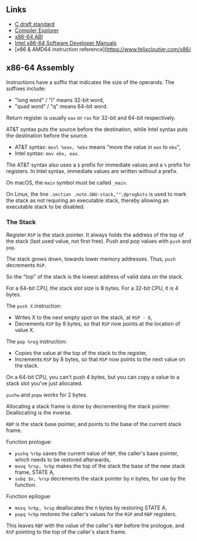 
## Links

 * [C draft standard](https://www.open-std.org/JTC1/SC22/WG14/www/docs/n2310.pdf)
 * [Compiler Explorer](https://godbolt.org/)
 * [x86-64 ABI](https://gitlab.com/x86-psABIs/x86-64-ABI)
 * [Intel x86-64 Software Developer Manuals](https://www.intel.com/content/www/us/en/developer/articles/technical/intel-sdm.html)
 * [x86 & AMD64 instruction reference](https://www.felixcloutier.com/x86/

## x86-64 Assembly

Instructions have a suffix that indicates the size of the operands. The suffixes include:

 * "long word" / "l" means 32-bit word,
 * "quad word" / "q" means 64-bit word.

Return register is usually `eax` or `rax` for 32-bit and 64-bit respectively.

AT&T syntax puts the source before the destination, while Intel syntax puts the destination before the source.

 * AT&T syntax: `movl %eax, %ebx` means "move the value in `eax` to `ebx`", 
 * Intel syntax: `mov ebx, eax`. 

The AT&T syntax also uses a `$` prefix for immediate values and a `%` prefix for registers.
In Intel syntax, immediate values are written without a prefix.

On macOS, the `main` symbol must be called `_main`.

On Linux, the line `.section .note.GNU-stack,"",@progbits` is used to mark the stack as not requiring an
executable stack, thereby allowing an executable stack to be disabled.

### The Stack

Register `RSP` is the stack pointer. It always holds the address of the top of the stack (last used value, not first free).
Push and pop values with `push` and `pop`.

The stack grows down, towards lower memory addresses. Thus, `push` decrements `RSP`.

So the "top" of the stack is the lowest address of valid data on the stack.

For a 64-bit CPU, the stack slot size is 8 bytes. For a 32-bit CPU, it is 4 bytes.

The `push X` instruction:

 * Writes X to the next empty spot on the stack, at `RSP - 8`,
 * Decrements `RSP` by 8 bytes, so that `RSP` now points at the location of value X.

The `pop %reg` instruction:

 * Copies the value at the top of the stack to the register,
 * Increments `RSP` by 8 bytes, so that `RSP` now points to the next value on the stack.

On a 64-bit CPU, you can't push 4 bytes, but you can copy a value to a stack slot you've just allocated.

`pushw` and `popw` works for 2 bytes.


Allocating a stack frame is done by decrementing the stack pointer. Deallocating is the inverse.

`RBP` is the stack base pointer, and points to the base of the current stack frame.

Function prologue:

 * `pushq %rbp` saves the current value of `RBP`, the caller's base pointer, which needs to be restored afterwards,
 * `movq %rsp, %rbp` makes the top of the stack the base of the new stack frame, STATE A,
 * `subq $n, %rsp` decrements the stack pointer by n bytes, for use by the function.

Function epilogue:

 * `movq %rbp, %rsp` deallocates the n bytes by restoring STATE A,
 * `popq %rbp` restores the caller's values for the `RSP` and `RBP` registers.

This leaves `RBP` with the value of the caller's `RBP` before the prologue, and `RSP` pointing to the top of the caller's stack frame.



